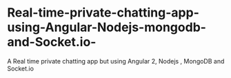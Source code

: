 # Real-time-private-chatting-app-using-Angular-Nodejs-mongodb-and-Socket.io-
A Real time private chatting app but using Angular 2, Nodejs , MongoDB and Socket.io 
